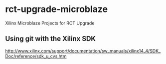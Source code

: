 rct-upgrade-microblaze
======================

Xilinx Microblaze Projects for RCT Upgrade 

Using git with the Xilinx SDK
-----------------------------

http://www.xilinx.com/support/documentation/sw_manuals/xilinx14_4/SDK_Doc/reference/sdk_u_cvs.htm
